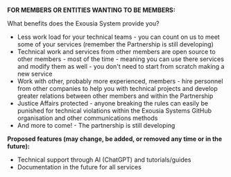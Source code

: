 **FOR MEMBERS OR ENTITIES WANTING TO BE MEMBERS:**

What benefits does the Exousia System provide you?
* Less work load for your technical teams - you can count on us to meet some of your services (remember the Partnership is still developing)
* Technical work and services from other members are open source to other members - most of the time - meaning you can use there services and modify them as well - you don't need to start from scratch making a new service
* Work with other, probably more experienced, members - hire personnel from other companies to help you with technical projects and develop greater relations between other members and within the Partnership
* Justice Affairs protected - anyone breaking the rules can easily be punished for technical violations within the Exousia Systems GitHub organisation and other communications methods
* And more to come! - The partnership is still developing

**Proposed features (may change, be added, or removed any time or in the future):**
* Technical support through AI (ChatGPT) and tutorials/guides
* Documentation in the future for all services
